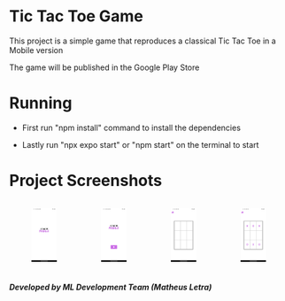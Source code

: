 # Tic Tac Toe Game

This project is a simple game that reproduces a classical Tic Tac Toe in a Mobile version

The game will be published in the Google Play Store

# Running 

- First run "npm install" command to install the dependencies

- Lastly run "npx expo start" or "npm start" on the terminal to start


# Project Screenshots

<div style="display: flex; justify-content:space-between;">
  <figure style="text-align:center; flex:1;">
    <img src=".github/screenshots/1.png" alt= "Image" width="200px"/>
  </figure>
  <figure style="text-align:center; flex:1;">
      <img src=".github/screenshots/2.png" alt= "Image" width="200px"/>
  </figure>
  <figure style="text-align:center; flex:1;">
      <img src=".github/screenshots/3.png" alt= "Image" width="200px"/>
  </figure>
  <figure style="text-align:center; flex:1;">
      <img src=".github/screenshots/4.png" alt= "Image" width="200px"/>
  </figure>
</div>






##### Developed by ML Development Team (Matheus Letra)